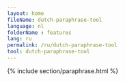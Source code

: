 ```yaml
---
layout: home
fileName: dutch-paraphrase-tool
language: nl
folderName : features
lang: ru
permalink: /ru/dutch-paraphrase-tool
tool: dutch-paraphrase-tool
---
```

{% include section/paraphrase.html %}